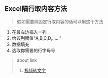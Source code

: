 ## Excel隔行取内容方法

> 假如需要隔固定行取内容的话可以用这个方法

1. 在最左边插入一列
2. 给该列赋值“A,B,C,D,……”
3. 数据填充
4. 选取你需要的行字母号

> about link
> 1. [视频转文字](tips-视频转文字.md)
